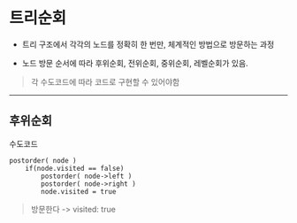 # 트리순회
- 트리 구조에서 각각의 노드를 정확히 한 번만, 체계적인 방법으로
방문하는 과정

- 노드 방문 순서에 따라 후위순회, 전위순회, 중위순회, 레벨순회가 있음.
> 각 수도코드에 따라 코드로 구현할 수 있어야함

---

## 후위순회

수도코드
```
postorder( node )
    if(node.visited == false)
        postorder( node->left )
        postorder( node->right )
        node.visited = true
```
> 방문한다 -> visited: true
